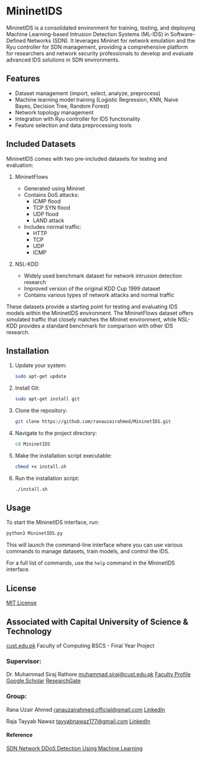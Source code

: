 # MininetIDS

MininetIDS is a consolidated environment for training, testing, and deploying Machine Learning-based Intrusion Detection Systems (ML-IDS) in Software-Defined Networks (SDN). It leverages Mininet for network emulation and the Ryu controller for SDN management, providing a comprehensive platform for researchers and network security professionals to develop and evaluate advanced IDS solutions in SDN environments.

## Features

- Dataset management (import, select, analyze, preprocess)
- Machine learning model training (Logistic Regression, KNN, Naive Bayes, Decision Tree, Random Forest)
- Network topology management
- Integration with Ryu controller for IDS functionality
- Feature selection and data preprocessing tools

## Included Datasets

MininetIDS comes with two pre-included datasets for testing and evaluation:

1. MininetFlows
   - Generated using Mininet
   - Contains DoS attacks:
     - ICMP flood
     - TCP SYN flood
     - UDP flood
     - LAND attack
   - Includes normal traffic:
     - HTTP
     - TCP
     - UDP
     - ICMP

2. NSL-KDD
   - Widely used benchmark dataset for network intrusion detection research
   - Improved version of the original KDD Cup 1999 dataset
   - Contains various types of network attacks and normal traffic

These datasets provide a starting point for testing and evaluating IDS models within the MininetIDS environment. The MininetFlows dataset offers simulated traffic that closely matches the Mininet environment, while NSL-KDD provides a standard benchmark for comparison with other IDS research.
## Installation

1. Update your system:
   ```bash
   sudo apt-get update

3. Install Git:
   ```bash
   sudo apt-get install git

5. Clone the repository:
   ```bash
   git clone https://github.com/ranauzairahmed/MininetIDS.git

7. Navigate to the project directory:
   ```bash
   cd MininetIDS

9. Make the installation script executable:
    ```bash
   chmod +x install.sh

11. Run the installation script:
    ```bash
    ./install.sh

## Usage

To start the MininetIDS interface, run:
```bash
python3 MininetIDS.py
```

This will launch the command-line interface where you can use various commands to manage datasets, train models, and control the IDS.

For a full list of commands, use the `help` command in the MininetIDS interface.

## License

[MIT License](LICENSE)

## Associated with Capital University of Science & Technology

[cust.edu.pk](https://cust.edu.pk)
Faculty of Computing
BSCS - Final Year Project

### Supervisor:
Dr. Muhammad Siraj Rathore
muhammad.siraj@cust.edu.pk
[Faculty Profile](https://cust.edu.pk/our_team/dr-m-siraj-rathore/)
[Google Scholar](https://scholar.google.com/citations?user=SX-lTOAAAAAJ&hl=en)
[ResearchGate](https://www.researchgate.net/profile/Muhammad-Rathore-2)

### Group:
Rana Uzair Ahmed
ranauzairahmed.official@gmail.com
[LinkedIn](https://www.linkedin.com/in/ranauzairahmed/)

Raja Tayyab Nawaz
tayyabnawaz177@gmail.com
[LinkedIn](https://www.linkedin.com/in/rajatayyabnawaz177/)

#### Reference
[SDN Network DDoS Detection Using Machine Learning](https://github.com/dz43developer/sdn-network-ddos-detection-using-machine-learning)
